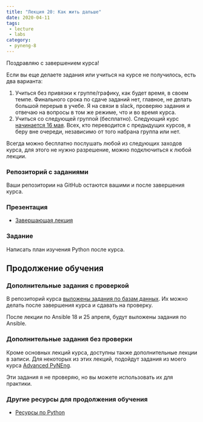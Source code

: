 ```yaml
---
title: "Лекция 20: Как жить дальше"
date: 2020-04-11
tags:
 - lecture
 - labs
category:
 - pyneng-8
---
```


Поздравляю с завершением курса!

Если вы еще делаете задания или учиться на курсе не получилось, есть два варианта:

1. Учиться без привязки к группе/графику, как будет время, в своем темпе.
   Финального срока по сдаче заданий нет, главное, не делать большой перерыв в учебе.
   Я на связи в slack, проверяю задания и отвечаю на вопросы в том же режиме, что и во время курса.
2. Учиться со следующей группой (бесплатно). Следующий курс 
   [начинается 16 мая](https://natenka.github.io/pyneng-online/). Всех, кто переводится с предыдущих курсов,
   я беру вне очереди, независимо от  того набрана группа или нет.


Всегда можно бесплатно послушать любой из следующих заходов курса,
для этого не нужно разрешение, можно подключиться к любой лекции.

### Репозиторий с заданиями

Ваши репозитории на GitHub остаются вашими и после завершения курса.

### Презентация

* [Завершающая лекция](https://gitpitch.com/natenka/pyneng-slides/course_final#/)

### Задание

Написать план изучения Python после курса.


## Продолжение обучения


### Дополнительные задания с проверкой

В репозиторий курса [выложены задания по базам данных](https://github.com/pyneng/pyneng-online-jan-apr-2020/tree/master/exercises/bonus/18_db).
Их можно делать после завершения курса и сдавать на проверку.

После лекции по Ansible 18 и 25 апреля, будут выложены задания по Ansible.

### Дополнительные задания без проверки

Кроме основных лекций курса, доступны также дополнительные лекции в записи.
Для некоторых из этих лекций, подойдут задания из моего курса [Advanced PyNEng](https://github.com/pyneng/advpyneng-online-oct-nov-2019/tree/master/exercises).

Эти задания я не проверяю, но вы можете использовать их для практики.

### Другие ресурсы для продолжения обучения

* [Ресурсы по Python](https://natenka.github.io/pyneng-resources/)

